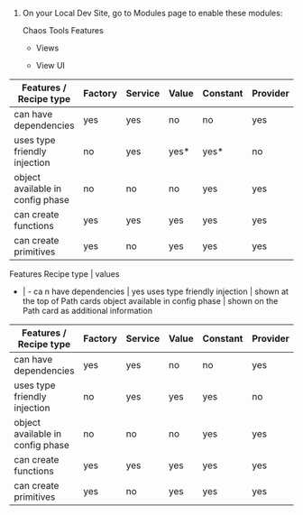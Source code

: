 <!--
{
"name" : "test",
"version" : "0.1",
"title" : "Test",
"description": "Mock-ups",
"freshnessDate" : 2015-06-01,
"homepage" : "http://www.outlearn.com",
"author" : "Teppo Jouttenus",
"license" : "All Rights Reserved"
}
-->

<!-- @section -->

1.  On your Local Dev Site, go to Modules page to enable these modules:

    Chaos Tools
    Features
    - Views

    - View UI

| Features / Recipe type | Factory | Service | Value | Constant | Provider |
| -----                  | ----    | ----    | ----  | ----     | ----     |
| can have dependencies  | yes     | yes     | no    | no       | yes      |
|  uses type friendly injection | no | yes   | yes\* | yes\*    | no       |
|object available in config phase | no | no  | no    | yes      | yes      |
|can create functions    | yes     | yes     | yes   | yes      | yes      |
|can create primitives   | yes     | no      | yes   | yes      | yes      |


 Features Recipe type  | values
 - | -
 ca n have dependencies | yes
 uses type friendly injection | shown at the top of Path cards
 object available in config phase | shown on the Path card as additional information

|Features / Recipe type | Factory | Service | Value | Constant | Provider |
|--- | --- | --- | --- | --- | --- |
|can have dependencies | yes | yes | no | no | yes |
|uses type friendly injection | no | yes | yes | yes | no |
|object available in config phase | no | no | no | yes | yes |
|can create functions | yes | yes | yes | yes | yes |
|can create primitives | yes | no | yes | yes | yes |
